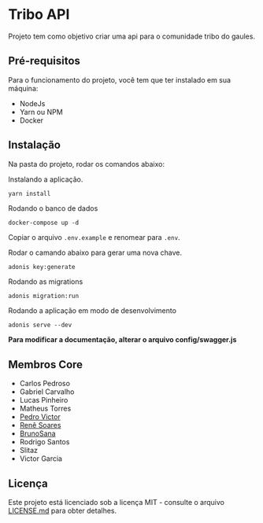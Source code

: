 # Tribo API

Projeto tem como objetivo criar uma api para o comunidade tribo do gaules.

## Pré-requisitos

Para o funcionamento do projeto, você tem que ter instalado em sua máquina:

- NodeJs
- Yarn ou NPM
- Docker

## Instalação

Na pasta do projeto, rodar os comandos abaixo:

Instalando a aplicação.

```js
yarn install
```

Rodando o banco de dados

```
docker-compose up -d
```

Copiar o arquivo `.env.example` e renomear para `.env`.

Rodar o camando abaixo para gerar uma nova chave.

```
adonis key:generate
```

Rodando as migrations

```
adonis migration:run
```

Rodando a aplicação em modo de desenvolvimento

```
adonis serve --dev
```

**Para modificar a documentação, alterar o arquivo config/swagger.js**

## Membros Core

- Carlos Pedroso
- Gabriel Carvalho
- Lucas Pinheiro
- Matheus Torres
- [Pedro Victor](https://github.com/stormsamurai1)
- [Renê Soares](https://github.com/renesoaresse)
- [BrunoSana](https://github.com/brunosana)
- Rodrigo Santos
- Slitaz
- Victor Garcia

## Licença

Este projeto está licenciado sob a licença MIT - consulte o arquivo [LICENSE.md](LICENSE.md) para obter detalhes.
